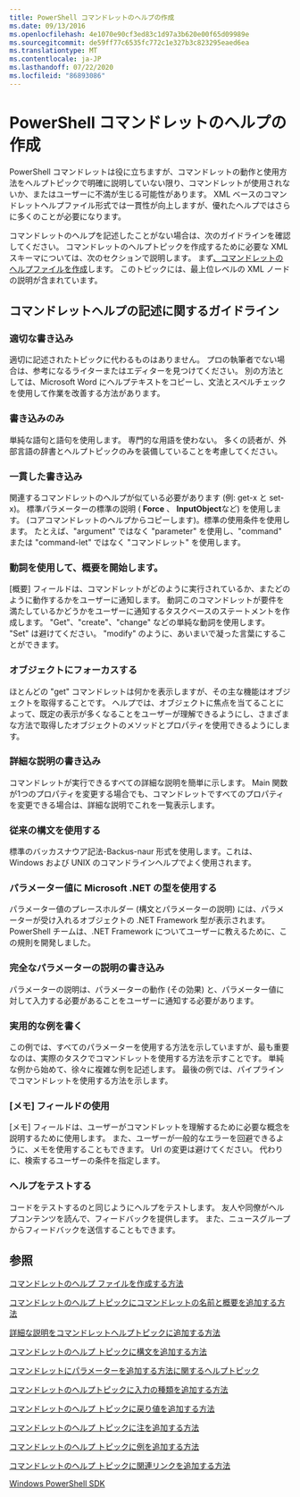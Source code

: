 ```yaml
---
title: PowerShell コマンドレットのヘルプの作成
ms.date: 09/13/2016
ms.openlocfilehash: 4e1070e90cf3ed83c1d97a3b620e00f65d09989e
ms.sourcegitcommit: de59ff77c6535fc772c1e327b3c823295eaed6ea
ms.translationtype: MT
ms.contentlocale: ja-JP
ms.lasthandoff: 07/22/2020
ms.locfileid: "86893086"
---
```

# <a name="writing-help-for-powershell-cmdlets"></a>PowerShell コマンドレットのヘルプの作成

PowerShell コマンドレットは役に立ちますが、コマンドレットの動作と使用方法をヘルプトピックで明確に説明していない限り、コマンドレットが使用されないか、またはユーザーに不満が生じる可能性があります。 XML ベースのコマンドレットヘルプファイル形式では一貫性が向上しますが、優れたヘルプではさらに多くのことが必要になります。

コマンドレットのヘルプを記述したことがない場合は、次のガイドラインを確認してください。 コマンドレットのヘルプトピックを作成するために必要な XML スキーマについては、次のセクションで説明します。 まず[、コマンドレットのヘルプファイルを作成](./how-to-create-the-cmdlet-help-file.md)します。 このトピックには、最上位レベルの XML ノードの説明が含まれています。

## <a name="writing-guidelines-for-cmdlet-help"></a>コマンドレットヘルプの記述に関するガイドライン

### <a name="write-well"></a>適切な書き込み

適切に記述されたトピックに代わるものはありません。 プロの執筆者でない場合は、参考になるライターまたはエディターを見つけてください。 別の方法としては、Microsoft Word にヘルプテキストをコピーし、文法とスペルチェックを使用して作業を改善する方法があります。

### <a name="write-simply"></a>書き込みのみ

単純な語句と語句を使用します。 専門的な用語を使わない。 多くの読者が、外部言語の辞書とヘルプトピックのみを装備していることを考慮してください。

### <a name="write-consistently"></a>一貫した書き込み

関連するコマンドレットのヘルプが似ている必要があります (例: get-x と set-x)。 標準パラメーターの標準の説明 ( **Force** 、 **InputObject**など) を使用します。 (コアコマンドレットのヘルプからコピーします)。標準の使用条件を使用します。 たとえば、"argument" ではなく "parameter" を使用し、"command" または "command-let" ではなく "コマンドレット" を使用します。

### <a name="start-the-synopsis-with-a-verb"></a>動詞を使用して、概要を開始します。

[概要] フィールドは、コマンドレットがどのように実行されているか、またどのように動作するかをユーザーに通知します。 動詞このコマンドレットが要件を満たしているかどうかをユーザーに通知するタスクベースのステートメントを作成します。 "Get"、"create"、"change" などの単純な動詞を使用します。 "Set" は避けてください。 "modify" のように、あいまいで凝った言葉にすることができます。

### <a name="focus-on-objects"></a>オブジェクトにフォーカスする

ほとんどの "get" コマンドレットは何かを表示しますが、その主な機能はオブジェクトを取得することです。 ヘルプでは、オブジェクトに焦点を当てることによって、既定の表示が多くなることをユーザーが理解できるようにし、さまざまな方法で取得したオブジェクトのメソッドとプロパティを使用できるようにします。

### <a name="write-detailed-descriptions"></a>詳細な説明の書き込み

コマンドレットが実行できるすべての詳細な説明を簡単に示します。 Main 関数が1つのプロパティを変更する場合でも、コマンドレットですべてのプロパティを変更できる場合は、詳細な説明でこれを一覧表示します。

### <a name="use-conventional-syntax"></a>従来の構文を使用する

標準のバッカスナウア記法-Backus-naur 形式を使用します。これは、Windows および UNIX のコマンドラインヘルプでよく使用されます。

### <a name="use-microsoft-net-types-for-parameter-values"></a>パラメーター値に Microsoft .NET の型を使用する

パラメーター値のプレースホルダー (構文とパラメーターの説明) には、パラメーターが受け入れるオブジェクトの .NET Framework 型が表示されます。 PowerShell チームは、.NET Framework についてユーザーに教えるために、この規則を開発しました。

### <a name="write-complete-parameter-descriptions"></a>完全なパラメーターの説明の書き込み

パラメーターの説明は、パラメーターの動作 (その効果) と、パラメーター値に対して入力する必要があることをユーザーに通知する必要があります。

### <a name="write-practical-examples"></a>実用的な例を書く

この例では、すべてのパラメーターを使用する方法を示していますが、最も重要なのは、実際のタスクでコマンドレットを使用する方法を示すことです。 単純な例から始めて、徐々に複雑な例を記述します。 最後の例では、パイプラインでコマンドレットを使用する方法を示します。

### <a name="use-the-notes-field"></a>[メモ] フィールドの使用

[メモ] フィールドは、ユーザーがコマンドレットを理解するために必要な概念を説明するために使用します。 また、ユーザーが一般的なエラーを回避できるように、メモを使用することもできます。 Url の変更は避けてください。 代わりに、検索するユーザーの条件を指定します。

### <a name="test-your-help"></a>ヘルプをテストする

コードをテストするのと同じようにヘルプをテストします。 友人や同僚がヘルプコンテンツを読んで、フィードバックを提供します。 また、ニュースグループからフィードバックを送信することもできます。

## <a name="see-also"></a>参照

 [コマンドレットのヘルプ ファイルを作成する方法](./how-to-create-the-cmdlet-help-file.md)

 [コマンドレットのヘルプ トピックにコマンドレットの名前と概要を追加する方法](./how-to-add-the-cmdlet-name-and-synopsis-to-a-cmdlet-help-topic.md)

 [詳細な説明をコマンドレットヘルプトピックに追加する方法](./how-to-add-a-cmdlet-description.md)

 [コマンドレットのヘルプ トピックに構文を追加する方法](./how-to-add-syntax-to-a-cmdlet-help-topic.md)

 [コマンドレットにパラメーターを追加する方法に関するヘルプトピック](./how-to-add-parameter-information.md)

 [コマンドレットのヘルプトピックに入力の種類を追加する方法](./how-to-add-input-types-to-a-cmdlet-help-topic.md)

 [コマンドレットのヘルプ トピックに戻り値を追加する方法](./how-to-add-return-values-to-a-cmdlet-help-topic.md)

 [コマンドレットのヘルプ トピックに注を追加する方法](./how-to-add-notes-to-a-cmdlet-help-topic.md)

 [コマンドレットのヘルプ トピックに例を追加する方法](./how-to-add-examples-to-a-cmdlet-help-topic.md)

 [コマンドレットのヘルプ トピックに関連リンクを追加する方法](./how-to-add-related-links-to-a-cmdlet-help-topic.md)

 [Windows PowerShell SDK](../windows-powershell-reference.md)

